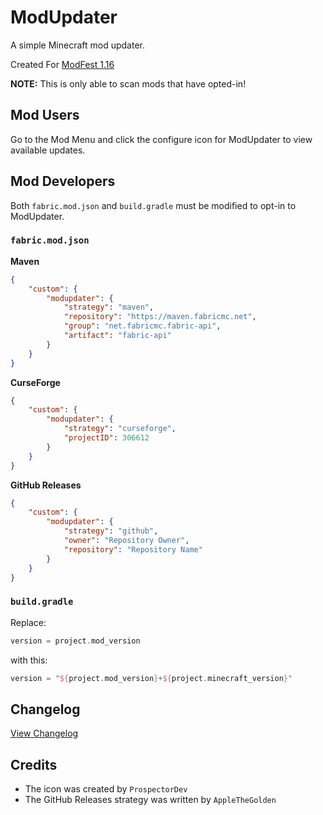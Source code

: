 # ModUpdater
A simple Minecraft mod updater.

Created For [ModFest 1.16](https://modfest.net/1.16)

**NOTE:** This is only able to scan mods that have opted-in!

## Mod Users
Go to the Mod Menu and click the configure icon for ModUpdater to view available updates.

## Mod Developers
Both ```fabric.mod.json``` and ```build.gradle``` must be modified to opt-in to ModUpdater.

### ```fabric.mod.json```
**Maven**
```json
{
    "custom": {
        "modupdater": {
            "strategy": "maven",
            "repository": "https://maven.fabricmc.net",
            "group": "net.fabricmc.fabric-api",
            "artifact": "fabric-api"
        }
    }
}
```

**CurseForge**
```json
{
    "custom": {
        "modupdater": {
            "strategy": "curseforge",
            "projectID": 306612
        }
    }
}
```

**GitHub Releases**
```json
{
    "custom": {
        "modupdater": {
            "strategy": "github",
            "owner": "Repository Owner",
            "repository": "Repository Name"
        }
    }
}
```

### ```build.gradle```
Replace:
```gradle
version = project.mod_version
```
with this:
```gradle
version = "${project.mod_version}+${project.minecraft_version}"
```

## Changelog
[View Changelog](CHANGELOG.md)

## Credits
- The icon was created by ``ProspectorDev``
- The GitHub Releases strategy was written by ``AppleTheGolden``